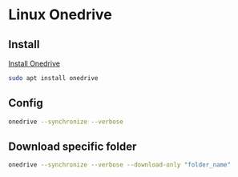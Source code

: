 # Linux Onedrive

## Install

[Install Onedrive](https://github.com/abraunegg/onedrive/blob/master/docs/INSTALL.md)

```bash
sudo apt install onedrive
```

## Config

```bash
onedrive --synchronize --verbose
```

## Download specific folder

```bash
onedrive --synchronize --verbose --download-only "folder_name"
```
